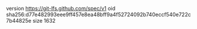version https://git-lfs.github.com/spec/v1
oid sha256:d77e482993eee9ff457e8ea48bff9a4f52724092b740eccf540e722c7b44825e
size 1632

